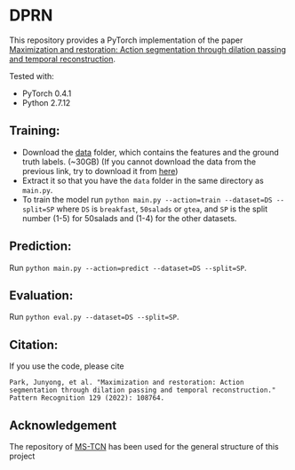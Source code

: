 # DPRN
This repository provides a PyTorch implementation of the paper [Maximization and restoration: Action segmentation through dilation passing and temporal reconstruction](https://www.sciencedirect.com/science/article/pii/S003132032200245X).

Tested with:
- PyTorch 0.4.1
- Python 2.7.12

## Training:

* Download the [data](https://mega.nz/#!O6wXlSTS!wcEoDT4Ctq5HRq_hV-aWeVF1_JB3cacQBQqOLjCIbc8) folder, which contains the features and the ground truth labels. (~30GB) (If you cannot download the data from the previous link, try to download it from [here](https://zenodo.org/record/3625992#.Xiv9jGhKhPY))
* Extract it so that you have the `data` folder in the same directory as `main.py`.
* To train the model run `python main.py --action=train --dataset=DS --split=SP` where `DS` is `breakfast`, `50salads` or `gtea`, and `SP` is the split number (1-5) for 50salads and (1-4) for the other datasets.

## Prediction:

Run `python main.py --action=predict --dataset=DS --split=SP`. 

## Evaluation:

Run `python eval.py --dataset=DS --split=SP`. 

## Citation:

If you use the code, please cite

    Park, Junyong, et al. "Maximization and restoration: Action segmentation through dilation passing and temporal reconstruction." Pattern Recognition 129 (2022): 108764.

## Acknowledgement
The repository of [MS-TCN](https://github.com/yabufarha/ms-tcn) has been used for the general structure of this project